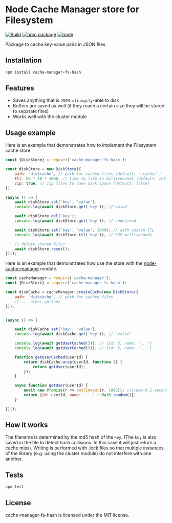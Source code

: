 # Node Cache Manager store for Filesystem

[![Build](https://github.com/rolandstarke/node-cache-manager-fs-hash/actions/workflows/node.js.yml/badge.svg)](https://github.com/rolandstarke/node-cache-manager-fs-hash/actions/workflows/node.js.yml)
[![npm package](https://img.shields.io/npm/v/cache-manager-fs-hash.svg)](https://www.npmjs.com/package/cache-manager-fs-hash)
[![node](https://img.shields.io/node/v/cache-manager-fs-hash.svg)](https://nodejs.org)

Package to cache key-value pairs in JSON files.

## Installation

```sh
npm install cache-manager-fs-hash
```

## Features

* Saves anything that is `JSON.stringify`-able to disk
* Buffers are saved as well (if they reach a certain size they will be stored to separate files)
* Works well with the cluster module

## Usage example

Here is an example that demonstrates how to implement the Filesystem cache store.

```javascript
const {DiskStore} = require('cache-manager-fs-hash');

const diskStore = new DiskStore({
    path: 'diskcache', // path for cached files (default: '.cache/')
    ttl: 60 * 10 * 1000, // time to life in milliseconds (default: Infinity never expires)
    zip: true, // zip files to save disk space (default: false)
});

(async () => {
    await diskStore.set('key', 'value');
    console.log(await diskStore.get('key')); //"value"

    await diskStore.del('key');
    console.log(await diskStore.get('key')); // undefined

    await diskStore.set('key', 'value', 1000); // with custom TTL
    console.log(await diskStore.ttl('key')); // 999 milliseconds

    // delete stored files
    await diskStore.reset();
})();
```

Here is an example that demonstrates how use the store with the [node-cache-manager](https://github.com/jaredwray/cache-manager) module.

```javascript
const cacheManager = require('cache-manager');
const {DiskStore} = require('cache-manager-fs-hash');

const diskCache = cacheManager.createCache(new DiskStore({
    path: 'diskcache', // path for cached files
    // ... other options
}));


(async () => {

    await diskCache.set('key', 'value');
    console.log(await diskCache.get('key')); // "value"

    console.log(await getUserCached(5)); // {id: 5, name: '...'}
    console.log(await getUserCached(5)); // {id: 5, name: '...'}

    function getUserCached(userId) {
        return diskCache.wrap(userId, function () {
            return getUser(userId);
        });
    }

    async function getUser(userId) {
        await new Promise(r => setTimeout(r, 1000)); //sleep 0.1 second
        return {id: userId, name: '...' + Math.random()};
    }

})();
```

## How it works

The filename is determined by the md5 hash of the `key`. (The `key` is also saved in the file to detect hash collisions. In this case it will just return a cache miss). Writing is performed with .lock files so that multiple instances of the library (e.g. using the cluster module) do not interfere with one another.

## Tests

```sh
npm test
```

## License

cache-manager-fs-hash is licensed under the MIT license.
